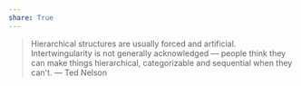 ```yaml
---
share: True
---
```

> Hierarchical structures are usually forced and artificial. Intertwingularity is not generally acknowledged — people think they can make things hierarchical, categorizable and sequential when they can't.
> — Ted Nelson

